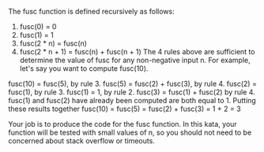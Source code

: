 The fusc function is defined recursively as follows:

1. fusc(0) = 0
2. fusc(1) = 1
3. fusc(2 * n) = fusc(n)
4. fusc(2 * n + 1) = fusc(n) + fusc(n + 1)
The 4 rules above are sufficient to determine the value of fusc for any non-negative input n. For example, let's say you want to compute fusc(10).

fusc(10) = fusc(5), by rule 3.
fusc(5) = fusc(2) + fusc(3), by rule 4.
fusc(2) = fusc(1), by rule 3.
fusc(1) = 1, by rule 2.
fusc(3) = fusc(1) + fusc(2) by rule 4.
fusc(1) and fusc(2) have already been computed are both equal to 1.
Putting these results together fusc(10) = fusc(5) = fusc(2) + fusc(3) = 1 + 2 = 3

Your job is to produce the code for the fusc function. In this kata, your function will be tested with small values of n, so you should not need to be concerned about stack overflow or timeouts.